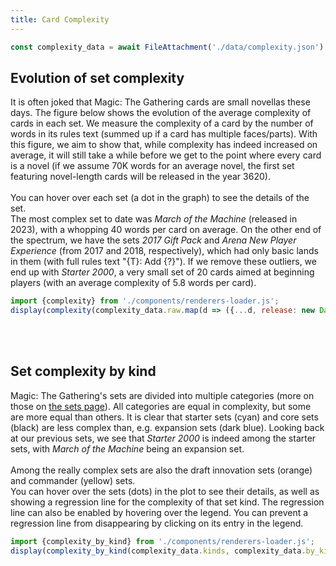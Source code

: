 ```yaml
---
title: Card Complexity
---
```


```js
const complexity_data = await FileAttachment('./data/complexity.json').json();
```

## Evolution of set complexity
<div>
It is often joked that Magic: The Gathering cards are small novellas these days. 
The figure below shows the evolution of the average complexity of cards in each set.
We measure the complexity of a card by the number of words in its rules text (summed up if a card has multiple faces/parts).
With this figure, we aim to show that, while complexity has indeed increased on average, it will still take a while before we get to the point where every card is a novel (if we assume 70K words for an average novel, the first set featuring novel-length cards will be released in the year 3620).
</div>
<br>
<div>
You can hover over each set (a dot in the graph) to see the details of the set.<br>
The most complex set to date was <i>March of the Machine</i> (released in 2023), with a whopping 40 words per card on average.
On the other end of the spectrum, we have the sets <i>2017 Gift Pack</i> and <i>Arena New Player Experience</i> (from 2017 and 2018, respectively), which had only basic lands in them (with full rules text "{T}: Add {?}").
If we remove these outliers, we end up with <i>Starter 2000</i>, a very small set of 20 cards aimed at beginning players (with an average complexity of 5.8 words per card).
</div>

```js
import {complexity} from './components/renderers-loader.js';
display(complexity(complexity_data.raw.map(d => ({...d, release: new Date(d.release)}))));
```

<br><br>

## Set complexity by kind
<div>
Magic: The Gathering's sets are divided into multiple categories (more on those on <a href="sets">the sets page</a>).
All categories are equal in complexity, but some are more equal than others.
It is clear that starter sets (cyan) and core sets (black) are less complex than, e.g. expansion sets (dark blue).
Looking back at our previous sets, we see that <i>Starter 2000</i> is indeed among the starter sets, with <i>March of the Machine</i> being an expansion set.
</div>
<br>
<div>
Among the really complex sets are also the draft innovation sets (orange) and commander (yellow) sets. <br>
You can hover over the sets (dots) in the plot to see their details, as well as showing a regression line for the complexity of that set kind.
The regression line can also be enabled by hovering over the legend.
You can prevent a regression line from disappearing by clicking on its entry in the legend.
</div>

```js
import {complexity_by_kind} from './components/renderers-loader.js';
display(complexity_by_kind(complexity_data.kinds, complexity_data.by_kind));
```